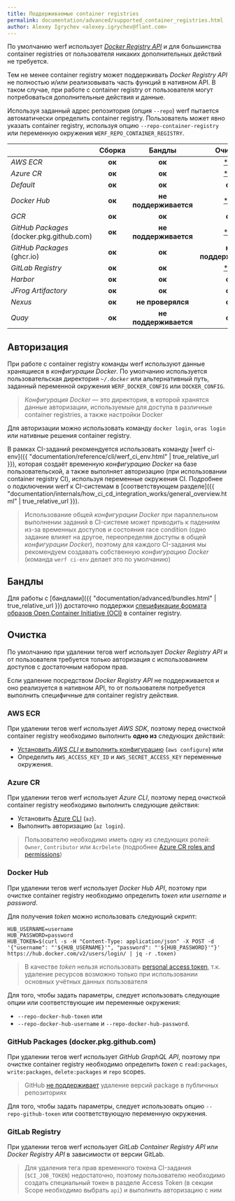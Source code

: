 ```yaml
---
title: Поддерживаемые container registries
permalink: documentation/advanced/supported_container_registries.html
author: Alexey Igrychev <alexey.igrychev@flant.com>
---
```


По умолчанию werf использует [_Docker Registry API_](https://docs.docker.com/registry/spec/api/) и для большинства container registries от пользователя никаких дополнительных действий не требуется.

Тем не менее container registry может поддерживать _Docker Registry API_ не полностью и/или реализовывать часть функций в нативном API. В таком случае, при работе с container registry от пользователя могут потребоваться дополнительные действия и данные.

Используя заданный адрес репозитория (опция `--repo`) werf пытается автоматически определить container registry. Пользователь может явно указать container registry, используя опцию `--repo-container-registry` или переменную окружения `WERF_REPO_CONTAINER_REGISTRY`.

|                                           | Сборка | Бандлы                | Очистка                                        |
| -------------------------------------     | :----: | :-------------------: | :--------------------------------------------: |
| _AWS ECR_                                 | **ок** |         **ок**        |            [***ок**](#aws-ecr)                 |
| _Azure CR_                                | **ок** |         **ок**        |            [***ок**](#azure-cr)                |
| _Default_                                 | **ок** |         **ок**        |                   **ок**                       |
| _Docker Hub_                              | **ок** | **не поддерживается** |           [***ок**](#docker-hub)               |
| _GCR_                                     | **ок** |         **ок**        |                   **ок**                       |
| _GitHub Packages_ (docker.pkg.github.com) | **ок** | **не поддерживается** | [***ок**](#github-packages-dockerpkggithubcom) |
| _GitHub Packages_ (ghcr.io)               | **ок** |         **ок**        |            **не поддерживается**               |
| _GitLab Registry_                         | **ок** |         **ок**        |         [***ок**](#gitlab-registry)            |
| _Harbor_                                  | **ок** |         **ок**        |                   **ок**                       |
| _JFrog Artifactory_                       | **ок** |         **ок**        |                   **ок**                       |
| _Nexus_                                   | **ок** |   **не проверялся**   |                   **ок**                       |
| _Quay_                                    | **ок** | **не поддерживается** |                   **ок**                       |

## Авторизация

При работе с container registry команды werf используют данные хранящиеся в _конфигурации Docker_. По умолчанию используется пользовательская директория `~/.docker` или альтернативный путь, заданный переменной окружения `WERF_DOCKER_CONFIG` или `DOCKER_CONFIG`.

> _Конфигурация Docker_ — это директория, в которой хранятся данные авторизации, используемые для доступа в различные container registries, а также настройки Docker

Для авторизации можно использовать команду `docker login`, `oras login` или нативные решения container registry.

В рамках CI-заданий рекомендуется использовать команду [werf ci-env]({{ "documentation/reference/cli/werf_ci_env.html" | true_relative_url }}), которая создаёт временную _конфигурацию Docker_ на базе пользовательской, а также выполняет авторизацию (при использовании container registry CI), используя переменные окружения CI. Подробнее о подключении werf к CI-системам в [соответствующем разделе]({{ "documentation/internals/how_ci_cd_integration_works/general_overview.html" | true_relative_url }}).  

> Использование общей _конфигурации Docker_ при параллельном выполнении заданий в CI-системе может приводить к падениям из-за временных доступов и состояния race condition (одно задание влияет на другое, переопределяя доступы в общей _конфигурации Docker_), поэтому для каждого CI-задания мы рекомендуем создавать собственную _конфигурацию Docker_ (команда `werf ci-env` делает это по умолчанию)

## Бандлы

Для работы с [бандлами]({{ "documentation/advanced/bundles.html" | true_relative_url }}) достаточно поддержки [спецификации формата образов Open Container Initiative (OCI)](https://github.com/opencontainers/image-spec) в container registry.

## Очистка

По умолчанию при удалении тегов werf использует _Docker Registry API_ и от пользователя требуется только авторизация с использованием доступов с достаточным набором прав. 

Если удаление посредством _Docker Registry API_ не поддерживается и оно реализуется в нативном API, то от пользователя потребуется выполнить специфичные для container registry действия.

### AWS ECR

При удалении тегов werf использует _AWS SDK_, поэтому перед очисткой container registry необходимо выполнить **одно из** следующих действий:

- [Установить _AWS CLI_ и выполнить конфигурацию](https://docs.aws.amazon.com/cli/latest/userguide/cli-chap-configure.html#cli-quick-configuration) (`aws configure`) или
- Определить `AWS_ACCESS_KEY_ID` и `AWS_SECRET_ACCESS_KEY` переменные окружения.
      
### Azure CR

При удалении тегов werf использует _Azure CLI_, поэтому перед очисткой container registry необходимо выполнить следующие действия: 

- Установить [Azure CLI](https://docs.microsoft.com/en-us/cli/azure/install-azure-cli?view=azure-cli-latest) (`az`).
- Выполнить авторизацию (`az login`).

> Пользователю необходимо иметь одну из следующих ролей: `Owner`, `Contributor` или `AcrDelete` (подробнее [Azure CR roles and permissions](https://docs.microsoft.com/en-us/azure/container-registry/container-registry-roles)) 

### Docker Hub

При удалении тегов werf использует _Docker Hub API_, поэтому при очистке container registry необходимо определить _tокen_ или _username_ и _password_.

Для получения _token_ можно использовать следующий скрипт:

```shell
HUB_USERNAME=username
HUB_PASSWORD=password
HUB_TOKEN=$(curl -s -H "Content-Type: application/json" -X POST -d '{"username": "'${HUB_USERNAME}'", "password": "'${HUB_PASSWORD}'"}' https://hub.docker.com/v2/users/login/ | jq -r .tокen)
```

> В качестве _token_ нельзя использовать [personal access tокen](https://docs.docker.com/docker-hub/access-tокens/), т.к. удаление ресурсов возможно только при использовании основных учётных данных пользователя

Для того, чтобы задать параметры, следует использовать следующие опции или соответствующие им переменные окружения:
- `--repo-docker-hub-tокen` или
- `--repo-docker-hub-username` и `--repo-docker-hub-password`.

### GitHub Packages (docker.pkg.github.com)

При удалении тегов werf использует _GitHub GraphQL API_, поэтому при очистке container registry необходимо определить _tокen_ с `read:packages`, `write:packages`, `delete:packages` и `repo` scopes.

> GitHub [не поддерживает](https://help.github.com/en/packages/publishing-and-managing-packages/deleting-a-package) удаление версий package в публичных репозиториях

Для того, чтобы задать параметры, следует использовать опцию `--repo-github-tокen` или соответствующую переменную окружения.

### GitLab Registry

При удалении тегов werf использует _GitLab Container Registry API_ или _Docker Registry API_ в зависимости от версии GitLab.

> Для удаления тега прав временного токена CI-задания (`$CI_JOB_TOKEN`) недостаточно, поэтому пользователю необходимо создать специальный токен в разделе Access Token (в секции Scope необходимо выбрать `api`) и выполнить авторизацию с ним 
